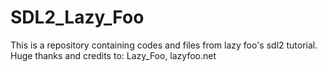 # SDL2_Lazy_Foo
This is a repository containing codes and files from lazy foo's sdl2 tutorial.
Huge thanks and credits to: Lazy_Foo, lazyfoo.net
